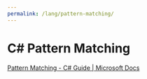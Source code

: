 ```yaml
---
permalink: /lang/pattern-matching/
---
```


# C# Pattern Matching

[Pattern Matching - C# Guide | Microsoft Docs](https://docs.microsoft.com/en-us/dotnet/csharp/pattern-matching)



